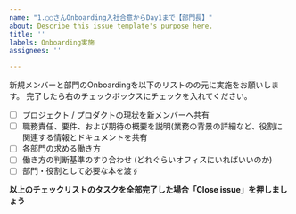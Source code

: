 ```yaml
---
name: "1.○○さんOnboarding入社合意からDay1まで【部門長】"
about: Describe this issue template's purpose here.
title: ''
labels: Onboarding実施
assignees: ''

---
```


新規メンバーと部門のOnboardingを以下のリストのの元に実施をお願いします。
完了したら右のチェックボックスにチェックを入れてください。

- [ ] プロジェクト / プロダクトの現状を新メンバーへ共有
- [ ] 職務責任、要件、および期待の概要を説明(業務の背景の詳細など、役割に関連する情報とドキュメントを共有
- [ ] 各部門の求める働き方
- [ ] 働き方の判断基準のすり合わせ (どれぐらいオフィスにいればいいのか)
- [ ] 部門・役割として必要な本を渡す

**以上のチェックリストのタスクを全部完了した場合「Close issue」を押しましょう**
